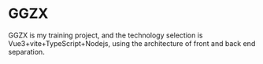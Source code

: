 # GGZX

GGZX is my training project, and the technology selection is Vue3+vite+TypeScript+Nodejs, using the architecture of front and back end separation.
